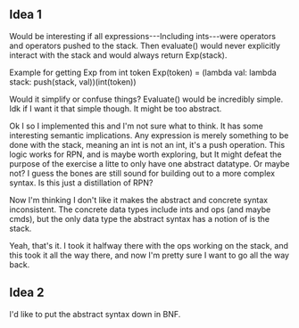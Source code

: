 Idea 1
------
Would be interesting if all expressions---Including ints---were operators and
operators pushed to the stack. Then evaluate() would never explicitly interact
with the stack and would always return Exp(stack).

Example for getting Exp from int token
Exp(token) = (lambda val: lambda stack: push(stack, val))(int(token))

Would it simplify or confuse things? Evaluate() would be incredibly simple.
Idk if I want it that simple though. It might be too abstract.

Ok I so I implemented this and I'm not sure what to think. It has some
interesting semantic implications. Any expression is merely something to be
done with the stack, meaning an int is not an int, it's a push operation. This
logic works for RPN, and is maybe worth exploring, but It might defeat the
purpose of the exercise a litte to only have one abstract datatype. Or maybe
not? I guess the bones are still sound for building out to a more complex
syntax. Is this just a distillation of RPN?

Now I'm thinking I don't like it makes the abstract and concrete syntax
inconsistent. The concrete data types include ints and ops (and maybe cmds),
but the only data type the abstract syntax has a notion of is the stack.

Yeah, that's it. I took it halfway there with the ops working on the stack, and
this took it all the way there, and now I'm pretty sure I want to go all the
way back.

Idea 2
------
I'd like to put the abstract syntax down in BNF.
